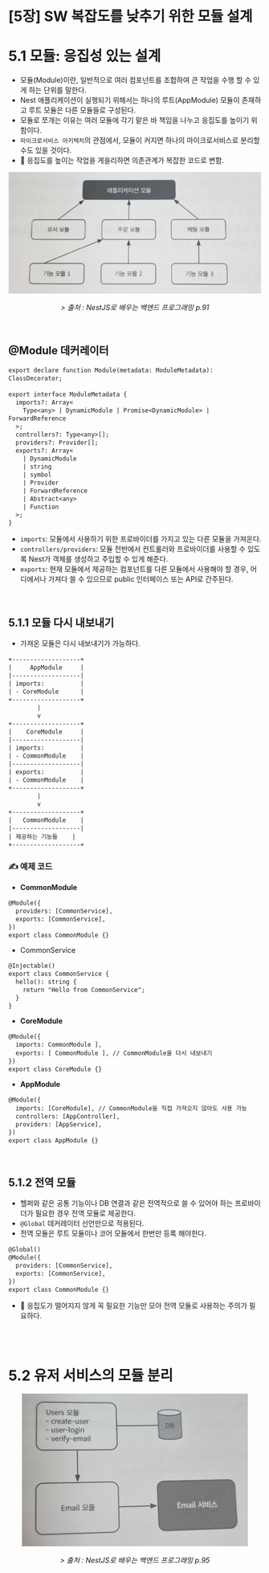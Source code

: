 # [5장] SW 복잡도를 낮추기 위한 모듈 설계

# 5.1 모듈: 응집성 있는 설계

- 모듈(Module)이란, 일반적으로 여러 컴포넌트를 조합하여 큰 작업을 수행 할 수 있게 하는 단위를 말한다.
- Nest 애플리케이션이 실행되기 위해서는 하나의 루트(AppModule) 모듈이 존재하고 루트 모듈은 다른 모듈들로 구성된다.
- 모듈로 쪼개는 이유는 여러 모듈에 각기 맡은 바 책임을 나누고 응집도를 높이기 위함이다.
- `마이크로서비스 아키텍처`의 관점에서, 모듈이 커지면 하나의 마이크로서비스로 분리할 수도 있을 것이다.
- 🚨 응집도를 높이는 작업을 게을리하면 의존관계가 복잡한 코드로 변함.

<p align="center">
 <img  src="../../assets/kmj/2/Group_237629.png" >
  <p align="center"><em> > 출처 : NestJS로 배우는 백엔드 프로그래밍  p.91</em></p>
  </p>

<br />

## @Module 데커레이터

```tsx
export declare function Module(metadata: ModuleMetadata): ClassDecorator;

export interface ModuleMetadata {
  imports?: Array<
    Type<any> | DynamicModule | Promise<DynamicModule> | ForwardReference
  >;
  controllers?: Type<any>[];
  providers?: Provider[];
  exports?: Array<
    | DynamicModule
    | string
    | symbol
    | Provider
    | ForwardReference
    | Abstract<any>
    | Function
  >;
}
```

- `imports`: 모듈에서 사용하기 위한 프로바이더를 가지고 있는 다른 모듈을 가져온다.
- `controllers/providers`: 모듈 전반에서 컨트롤러와 프로바이더를 사용할 수 있도록 Nest가 객체를 생성하고 주입할 수 있게 해준다.
- `exports`: 현재 모듈에서 제공하는 컴포넌트를 다른 모듈에서 사용해야 할 경우, 어디에서나 가져다 쓸 수 있으므로 public 인터페이스 또는 API로 간주된다.

<br />

## 5.1.1 모듈 다시 내보내기

- 가져온 모듈은 다시 내보내기가 가능하다.

```tsx
+-------------------+
|     AppModule     |
|-------------------|
| imports:          |
| - CoreModule      |
+-------------------+
        |
        v
+-------------------+
|    CoreModule     |
|-------------------|
| imports:          |
| - CommonModule    |
|-------------------|
| exports:          |
| - CommonModule    |
+-------------------+
        |
        v
+-------------------+
|   CommonModule    |
|-------------------|
| 제공하는 기능들    |
+-------------------+
```

### **✍️ 예제 코드**

- **CommonModule**

```tsx
@Module({
  providers: [CommonService],
  exports: [CommonService],
})
export class CommonModule {}
```

- CommonService

```tsx
@Injectable()
export class CommonService {
  hello(): string {
    return "Hello from CommonService";
  }
}
```

- **CoreModule**

```tsx
@Module({
  imports: CommonModule ],
  exports: [ CommonModule ], // CommonModule을 다시 내보내기
})
export class CoreModule {}
```

- **AppModule**

```tsx
@Module({
  imports: [CoreModule], // CommonModule을 직접 가져오지 않아도 사용 가능
  controllers: [AppController],
  providers: [AppService],
})
export class AppModule {}
```

<br />

## 5.1.2 전역 모듈

- 헬퍼와 같은 공통 기능이나 DB 연결과 같은 전역적으로 쓸 수 있어야 하는 프로바이더가 필요한 경우 전역 모듈로 제공한다.
- `@Global` 데커레이터 선언만으로 적용된다.
- 전역 모듈은 루트 모듈이나 코어 모듈에서 한번만 등록 해야한다.

```tsx
@Global()
@Module({
  providers: [CommonService],
  exports: [CommonService],
})
export class CommonModule {}
```

- 🚨 응집도가 떨어지지 않게 꼭 필요한 기능만 모아 전역 모듈로 사용하는 주의가 필요하다.

<br />
<br />

# 5.2 유저 서비스의 모듈 분리

<p align="center">
 <img width="450"  src="../../assets/kmj/2/KakaoTalk_20250328_160211984.jpg" >
  <p align="center"><em> > 출처 : NestJS로 배우는 백엔드 프로그래밍  p.95</em></p>
  </p>
